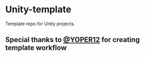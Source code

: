 # Unity-template
Template repo for Unity projects.

## Special thanks to [@YOPER12](https://github.com/YOPER12) for creating template workflow
